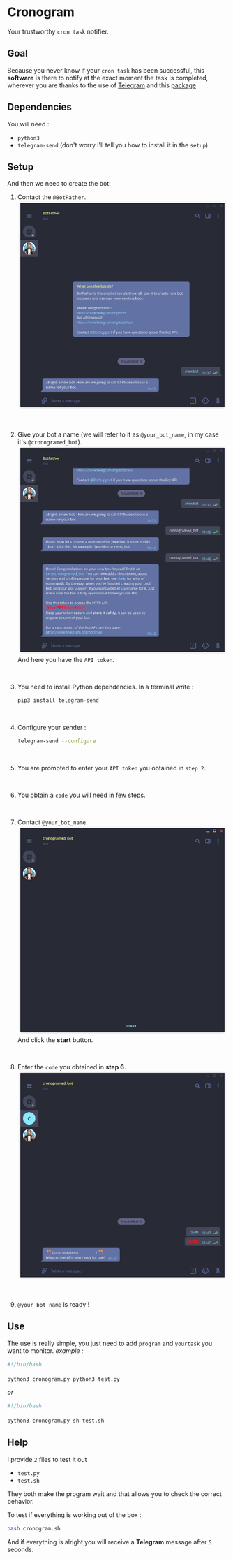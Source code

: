 # Cronogram
Your trustworthy ```cron task``` notifier.

## Goal

Because you never know if your ```cron task``` has been successful, this **software** is there to notify at the exact moment the task is completed, wherever you are thanks to the use of [Telegram](https://telegram.org/) and this [package](https://pypi.org/project/telegram-send/)

## Dependencies
You will need :
- ```python3```
- ```telegram-send``` (don't worry i'll tell you how to install it in the ```setup```)


## Setup

And then we need to create the bot:

1. Contact the ```@BotFather```.
    ![image](./screenshots/Screenshot_1.png)
<br />

2. Give your bot a name (we will refer to it as ```@your_bot_name```, in my case it's ```@cronogramed_bot```).
    ![image](./screenshots/Screenshot_2.png)
    And here you have the ```API token```.  
<br />

3. You need to install Python dependencies.
    In a terminal write :

    ```bash
    pip3 install telegram-send
    ```
<br />

4. Configure your sender :

    ```bash
    telegram-send --configure
    ```
<br />

5. You are prompted to enter your ```API token``` you obtained in ```step 2```.
<br />

6. You obtain a ```code``` you will need in few steps.
<br />

7. Contact ```@your_bot_name```.
    ![image](./screenshots/Screenshot_3.png)
    And click the **start** button.
<br />

8. Enter the ```code``` you obtained in **step 6**.
    ![image](./screenshots/Screenshot_4.png)
<br />

9. ```@your_bot_name``` is ready !


## Use
The use is really simple, you just need to add ```program``` and ```yourtask``` you want to monitor.
*example :* 

```bash
#!/bin/bash

python3 cronogram.py python3 test.py
```

*or*

```bash
#!/bin/bash

python3 cronogram.py sh test.sh
```

## Help
I provide ```2``` files to test it out
- ```test.py```
- ```test.sh```
  
They both make the program wait and that allows you to check the correct behavior.

To test if everything is working out of the box :
```bash
bash cronogram.sh
```
And if everything is alright you will receive a **Telegram** message after ```5``` seconds.
